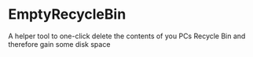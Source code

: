 # EmptyRecycleBin
A helper tool to one-click delete the contents of you PCs Recycle Bin and therefore gain some disk space
